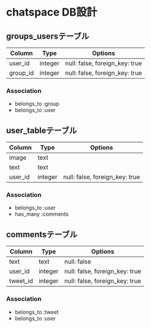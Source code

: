 # chatspace DB設計
## groups_usersテーブル
|Column|Type|Options|
|------|----|-------|
|user_id|integer|null: false, foreign_key: true|
|group_id|integer|null: false, foreign_key: true|
### Association
- belongs_to :group
- belongs_to :user
## user_tableテーブル
|Column|Type|Options|
|------|----|-------|
|image|text||
|text|text||
|user_id|integer|null: false, foreign_key: true|]
### Association
- belongs_to :user
- has_many :comments
## commentsテーブル
|Column|Type|Options|
|------|----|-------|
|text|text|null: false|
|user_id|integer|null: false, foreign_key: true|
|tweet_id|integer|null: false, foreign_key: true|
### Association
- belongs_to :tweet
- belongs_to :user